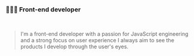 ### 👩🏻‍💻 Front-end developer 
<br />

>I'm a front-end developer with a passion for JavaScript engineering and a strong focus on user experience
>I always aim to see the products I develop through the user's eyes.

 <br />  


